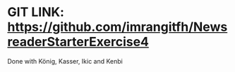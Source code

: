 # GIT LINK: https://github.com/imrangitfh/NewsreaderStarterExercise4

Done with König, Kasser, Ikic and Kenbi
